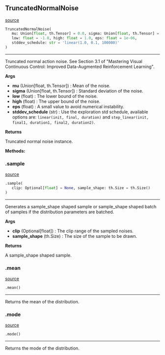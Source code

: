 #


## TruncatedNormalNoise
[source](https://github.com/RLE-Foundation/rllte/blob/main/rllte/xplore/distribution/truncated_normal_noise.py/#L37)
```python 
TruncatedNormalNoise(
   mu: Union[float, th.Tensor] = 0.0, sigma: Union[float, th.Tensor] = 1.0,
   low: float = -1.0, high: float = 1.0, eps: float = 1e-06,
   stddev_schedule: str = 'linear(1.0, 0.1, 100000)'
)
```


---
Truncated normal action noise. See Section 3.1 of
"Mastering Visual Continuous Control: Improved Data-Augmented Reinforcement Learning".


**Args**

* **mu** (Union[float, th.Tensor]) : Mean of the noise.
* **sigma** (Union[float, th.Tensor]) : Standard deviation of the noise.
* **low** (float) : The lower bound of the noise.
* **high** (float) : The upper bound of the noise.
* **eps** (float) : A small value to avoid numerical instability.
* **stddev_schedule** (str) : Use the exploration std schedule, available options are:
    `linear(init, final, duration)` and `step_linear(init, final1, duration1, final2, duration2)`.


**Returns**

Truncated normal noise instance.


**Methods:**


### .sample
[source](https://github.com/RLE-Foundation/rllte/blob/main/rllte/xplore/distribution/truncated_normal_noise.py/#L92)
```python
.sample(
   clip: Optional[float] = None, sample_shape: th.Size = th.Size()
)
```

---
Generates a sample_shape shaped sample or sample_shape shaped batch of
samples if the distribution parameters are batched.


**Args**

* **clip** (Optional[float]) : The clip range of the sampled noises.
* **sample_shape** (th.Size) : The size of the sample to be drawn.


**Returns**

A sample_shape shaped sample.

### .mean
[source](https://github.com/RLE-Foundation/rllte/blob/main/rllte/xplore/distribution/truncated_normal_noise.py/#L117)
```python
.mean()
```

---
Returns the mean of the distribution.

### .mode
[source](https://github.com/RLE-Foundation/rllte/blob/main/rllte/xplore/distribution/truncated_normal_noise.py/#L122)
```python
.mode()
```

---
Returns the mode of the distribution.
